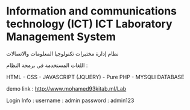 # Information and communications technology (ICT) ICT Laboratory Management System

نظام إدارة مختبرات تكنولوجيا المعلومات والاتصالات

اللغات المستخدمة في برمجة النظام :

HTML - CSS - JAVASCRIPT (JQUERY) - Pure PHP - MYSQLI DATABASE 

demo link : http://www.mohamed93kitab.ml/Lab

Login Info :
username : admin
password : admin123

